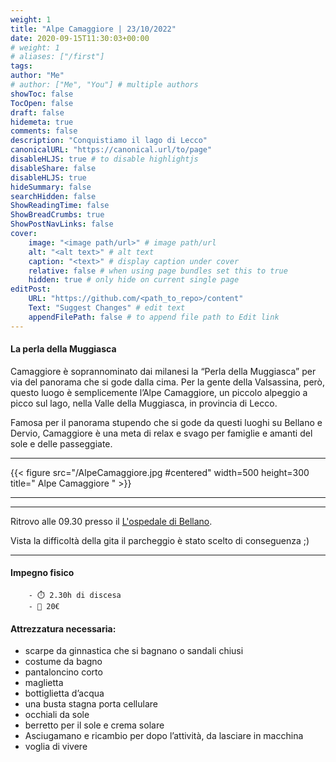 ```yaml
---
weight: 1
title: "Alpe Camaggiore | 23/10/2022"
date: 2020-09-15T11:30:03+00:00
# weight: 1
# aliases: ["/first"]
tags: 
author: "Me"
# author: ["Me", "You"] # multiple authors
showToc: false
TocOpen: false
draft: false
hidemeta: true
comments: false
description: "Conquistiamo il lago di Lecco"
canonicalURL: "https://canonical.url/to/page"
disableHLJS: true # to disable highlightjs
disableShare: false
disableHLJS: true
hideSummary: false
searchHidden: false
ShowReadingTime: false
ShowBreadCrumbs: true
ShowPostNavLinks: false 
cover:
    image: "<image path/url>" # image path/url
    alt: "<alt text>" # alt text
    caption: "<text>" # display caption under cover
    relative: false # when using page bundles set this to true
    hidden: true # only hide on current single page
editPost:
    URL: "https://github.com/<path_to_repo>/content"
    Text: "Suggest Changes" # edit text
    appendFilePath: false # to append file path to Edit link
---
```




#### La perla della Muggiasca 

<!--more--> 

Camaggiore è soprannominato dai milanesi la “Perla della Muggiasca” per via del panorama che si gode dalla cima. Per la gente della Valsassina, però, questo luogo è semplicemente l’Alpe Camaggiore, un piccolo alpeggio a picco sul lago, nella Valle della Muggiasca, in provincia di Lecco.

Famosa per il panorama stupendo che si gode da questi luoghi su Bellano e Dervio, Camaggiore è una meta di relax e svago per famiglie e amanti del sole e delle passeggiate.

---

{{< figure src="/AlpeCamaggiore.jpg #centered" width=500 height=300 title=" Alpe Camaggiore " >}}

---


---

Ritrovo alle 09.30 presso il  [L'ospedale di Bellano](https://goo.gl/maps/CvQRirpgzzxkSLLq9). 

Vista la difficoltà della gita il parcheggio è stato scelto di conseguenza ;)

--- 
#### Impegno fisico

        - ⏱️ 2.30h di discesa
        - 💸 20€


#### Attrezzatura necessaria:  
- scarpe da ginnastica che si bagnano o sandali chiusi
- costume da bagno
- pantaloncino corto 
- maglietta
- bottiglietta d’acqua
- una busta stagna porta cellulare 
- occhiali da sole
- berretto per il sole e crema solare
- Asciugamano e ricambio per dopo l’attività, da lasciare in macchina
- voglia di vivere 